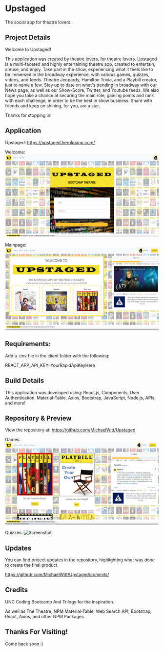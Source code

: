 # Upstaged

The social app for theatre lovers.

## Project Details

Welcome to Upstaged!

This application was created by theatre lovers, for theatre lovers. Upstaged is a multi-faceted and highly entertaining theatre app, created to entertain, amuse, and enjoy. Take part in the show, experiencing what it feels like to be immersed in the broadway experience, with various games, quizzes, videos, and feeds. Theatre Jeopardy, Hamilton Trivia, and a Playbill creator, just to name a few. Stay up to date on what's trending in broadway with our News page, as well as our Show-Score, Twitter, and Youtube feeds. We also hope you take a chance at securing the main role, gaining points and rank with each challenge, in order to be the best in show business. Share with friends and keep on shining, for you, are a star.

Thanks for stopping in!

## Application

Upstaged: https://upstaged.herokuapp.com/

Welcome: ![Screenshot](./client/src/imgs/readme/login.png)

Mainpage: ![Screenshot](./client/src/imgs/readme/mainpage.png)

## Requirements:

Add a .env file in the client folder with the following:

REACT_APP_API_KEY=YourRapidApiKeyHere

## Build Details

This application was developed using: React.js, Components, User Authentication, Material-Table, Axios, Bootstrap, JavaScript, Node.js, APIs, and more!

## Repository & Preview

View the repository at: https://github.com/MichaelWitt/Upstaged

Games: ![Screenshot](./client/src/imgs/readme/games.png)

Quizzes: ![Screenshot](./client/src/imgs/readme/quizzes.png)

## Updates

You can find project updates in the repository, highlighting what was done to create the final product.

https://github.com/MichaelWitt/Upstaged/commits/

## Credits

UNC Coding Bootcamp And Trilogy for the inspiration.

As well as The Theatre, NPM Material-Table, Web Search API, Bootstrap, React, Axios, and other NPM Packages.

## Thanks For Visiting!

Come back soon :)
